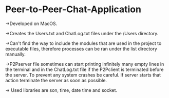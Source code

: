 # Peer-to-Peer-Chat-Application

->Developed on MacOS.

->Creates the Users.txt and ChatLog.txt files under the /Users directory.

->Can't find the way to include the modules that are used in the project to executable files, therefore processes can be ran under the list directory manually.

->P2Pserver file sometimes can start printing infinitely many empty lines in the terminal and in the ChatLog.txt file if the P2Pclient is terminated before the server. To prevent any system crashes be careful. If server starts that action terminate the server as soon as possible.

-> Used libraries are son, time, date time and socket.


